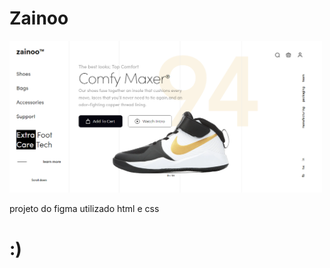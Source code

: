 # Zainoo

<img src="./zainoo.png" width="500px" alt="imagem zainoo">

projeto do figma utilizado html e css

# :)
